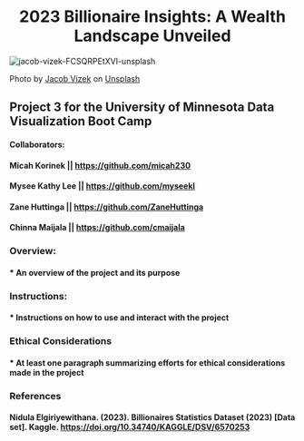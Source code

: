 # <div align="center"> 2023 Billionaire Insights: A Wealth Landscape Unveiled </div>

![jacob-vizek-FCSQRPEtXVI-unsplash](https://github.com/user-attachments/assets/cd3d4044-9105-47fe-94b6-8a0e296b4f3d)

Photo by <a href="https://unsplash.com/@jakevizek?utm_content=creditCopyText&utm_medium=referral&utm_source=unsplash">Jacob Vizek</a> on <a href="https://unsplash.com/photos/white-porsche-911-parked-in-front-of-building-FCSQRPEtXVI?utm_content=creditCopyText&utm_medium=referral&utm_source=unsplash">Unsplash</a>
  
## Project 3 for the University of Minnesota Data Visualization Boot Camp

#### Collaborators: 
#### Micah Korinek || https://github.com/micah230
#### Mysee Kathy Lee || https://github.com/myseekl
#### Zane Huttinga || https://github.com/ZaneHuttinga
#### Chinna Maijala || https://github.com/cmaijala

### Overview: 

####  * An overview of the project and its purpose  

### Instructions:

####  * Instructions on how to use and interact with the project


### Ethical Considerations

####  * At least one paragraph summarizing efforts for ethical considerations made in the project

### References 

####  Nidula Elgiriyewithana. (2023). Billionaires Statistics Dataset (2023) [Data set]. Kaggle. https://doi.org/10.34740/KAGGLE/DSV/6570253




